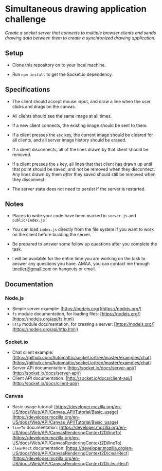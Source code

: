 # Simultaneous drawing application challenge

*Create a socket server that connects to multiple browser clients and sends drawing data between them to create a synchronized drawing application.*

## Setup

* Clone this repository on to your local machine.

* Run `npm install` to get the Socket.io dependency.

## Specifications

* The client should accept mouse input, and draw a line when the user clicks and drags on the canvas.

* All clients should see the same image at all times.

* If a new client connects, the existing image should be sent to them.

* If a client presses the `esc` key, the current image should be cleared for all clients, and all server image history should be erased.

* If a client disconnects, all of the lines drawn by that client should be removed.

* If a client presses the `s` key, all lines that that client has drawn up until that point should be saved, and not be removed when they disconnect. Any lines drawn by them *after* they saved should still be removed when they disconnect.

* The server state does not need to persist if the server is restarted.

## Notes

* Places to write your code have been marked in `server.js` and `public/index.js`

* You can load `index.js` directly from the file system if you want to work on the client before building the server.

* Be prepared to answer some follow up questions after you complete the task.

* I will be available for the entire time you are working on the task to answer any questions you have. AMAA, you can contact me through tmetler@gmail.com on hangouts or email.

## Documentation

### Node.js
* Simple server example: [https://nodejs.org/](https://nodejs.org/)
* `fs` module documentation, for loading files: [https://nodejs.org/](https://nodejs.org/api/fs.html)
* `http` module documentation, for creating a server: [https://nodejs.org/](https://nodejs.org/api/http.html)

### Socket.io
* Chat client example: [https://github.com/Automattic/socket.io/tree/master/examples/chat](https://github.com/Automattic/socket.io/tree/master/examples/chat)
* Server API documentation: [http://socket.io/docs/server-api/](http://socket.io/docs/server-api/)
* Client API documentation: [http://socket.io/docs/client-api/](http://socket.io/docs/client-api/)

### Canvas
* Basic usage tutorial: [https://developer.mozilla.org/en-US/docs/Web/API/Canvas_API/Tutorial/Basic_usage](https://developer.mozilla.org/en-US/docs/Web/API/Canvas_API/Tutorial/Basic_usage)
* `lineTo` documentation: [https://developer.mozilla.org/en-US/docs/Web/API/CanvasRenderingContext2D/lineTo](https://developer.mozilla.org/en-US/docs/Web/API/CanvasRenderingContext2D/lineTo)
* `clearRect` documentation: [https://developer.mozilla.org/en-US/docs/Web/API/CanvasRenderingContext2D/clearRect](https://developer.mozilla.org/en-US/docs/Web/API/CanvasRenderingContext2D/clearRect)

